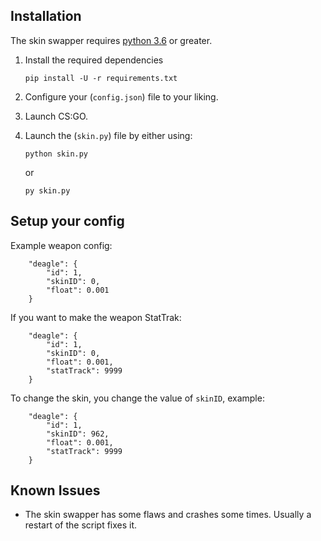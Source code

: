 ## Installation
The skin swapper requires [python 3.6](https://www.python.org/downloads/release/python-360/) or greater.

1. Install the required dependencies

    ```
    pip install -U -r requirements.txt
    ```
2. Configure your (`config.json`) file to your liking.

3. Launch CS:GO.

4. Launch the (`skin.py`) file by either using:

    ```
    python skin.py
    ```
    or
    ```
    py skin.py
    ```

## Setup your config
Example weapon config:
```
    "deagle": {
        "id": 1,
        "skinID": 0,
        "float": 0.001
    }
```
If you want to make the weapon StatTrak: 
```
    "deagle": {
        "id": 1,
        "skinID": 0,
        "float": 0.001,
        "statTrack": 9999
    }
```
To change the skin, you change the value of `skinID`, example:
```
    "deagle": {
        "id": 1,
        "skinID": 962,
        "float": 0.001,
        "statTrack": 9999
    }
```


## Known Issues
  * The skin swapper has some flaws and crashes some times. Usually a restart of the script fixes it.


